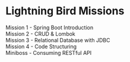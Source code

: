 # Lightning Bird Missions
Mission 1 - Spring Boot Introduction \
Mission 2 - CRUD & Lombok\
Mission 3 - Relational Database with JDBC\
Mission 4 - Code Structuring \
Miniboss - Consuming RESTful API
